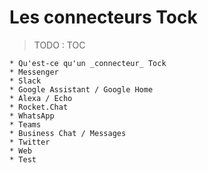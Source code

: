 # Les connecteurs Tock

> TODO : TOC

    * Qu'est-ce qu'un _connecteur_ Tock
    * Messenger
    * Slack
    * Google Assistant / Google Home
    * Alexa / Echo
    * Rocket.Chat
    * WhatsApp
    * Teams
    * Business Chat / Messages
    * Twitter
    * Web
    * Test
